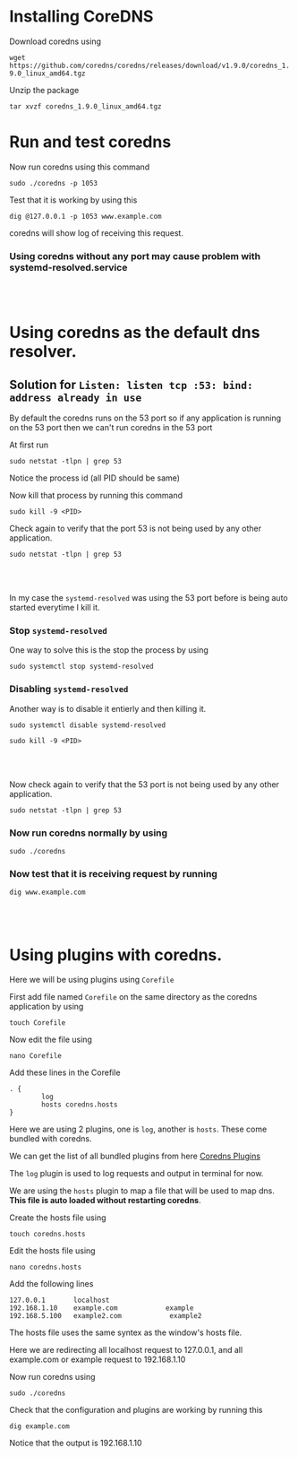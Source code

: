 # Installing CoreDNS

Download coredns using 

`wget https://github.com/coredns/coredns/releases/download/v1.9.0/coredns_1.9.0_linux_amd64.tgz`

Unzip the package

`tar xvzf coredns_1.9.0_linux_amd64.tgz`

# Run and test coredns

Now run coredns using this command

`sudo ./coredns -p 1053`

Test that it is working by using this

`dig @127.0.0.1 -p 1053 www.example.com`

coredns will show log of receiving this request.


### Using coredns without any port may cause problem with systemd-resolved.service

<br><br>

# Using coredns as the default dns resolver.
## Solution for `Listen: listen tcp :53: bind: address already in use`
By default the coredns runs on the 53 port so if any application is running on the 53 port then we can't run coredns in the 53 port

At first run

`sudo netstat -tlpn | grep 53`

Notice the process id (all PID should be same)

Now kill that process by running this command

`sudo kill -9 <PID>`

Check again to verify that the port 53 is not being used by any other application.

`sudo netstat -tlpn | grep 53`

<br><br>

In my case the `systemd-resolved` was using the 53 port before is being auto started everytime I kill it.
### Stop `systemd-resolved`

One way to solve this is the stop the process by using

`sudo systemctl stop systemd-resolved`

### Disabling `systemd-resolved`

Another way is to disable it entierly and then killing it.

`sudo systemctl disable systemd-resolved`

`sudo kill -9 <PID>`

<br><br>

Now check again to verify that the 53 port is not being used by any other application.

`sudo netstat -tlpn | grep 53`

### Now run coredns normally by using
`sudo ./coredns`

### Now test that it is receiving request by running
`dig www.example.com`

<br><br>

# Using plugins with coredns.

Here we will be using plugins using `Corefile`

First add file named `Corefile` on the same directory as the coredns application by using

`touch Corefile`

Now edit the file using 

`nano Corefile`

Add these lines in the Corefile
```
. {
        log
        hosts coredns.hosts
}
```
Here we are using 2 plugins, one is `log`, another is `hosts`. These come bundled with coredns.

We can get the list of all bundled plugins from here [Coredns Plugins](https://coredns.io/plugins/)

The `log` plugin is used to log requests and output in terminal for now.

We are using the `hosts` plugin to map a file that will be used to map dns. <b>This file is auto loaded without restarting coredns</b>.

Create the hosts file using

`touch coredns.hosts`

Edit the hosts file using

`nano coredns.hosts`

Add the following lines
```
127.0.0.1       localhost
192.168.1.10    example.com            example
192.168.5.100   example2.com            example2
```
The hosts file uses the same syntex as the window's hosts file. 

Here we are redirecting all localhost request to 127.0.0.1, and all example.com or example request to 192.168.1.10

Now run coredns using

`sudo ./coredns`

Check that the configuration and plugins are working by running this

`dig example.com`

Notice that the output is 192.168.1.10